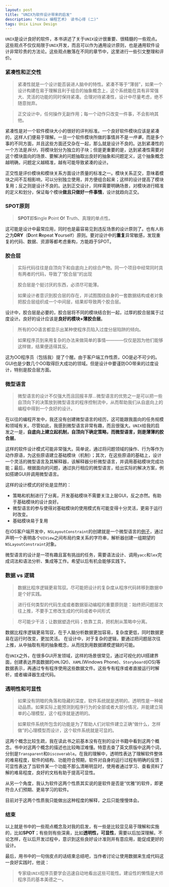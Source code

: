 ```yaml
---
layout: post
title: "UNIX为软件设计带来的启发"
description: "《Unix 编程艺术》 读书心得 (二)"
tags: Unix Linux Design
---
```


`UNIX`是设计良好的软件，本书讲述了关于`UNIX`设计很重要、很精髓的一些观点。这些观点不仅仅局限于`UNIX`开发，而且可以作为通用设计原则，也是通用软件设计非常珍贵的方法论。这些观点散落在不同的章节中，这里进行一些引文整理和评价。


### 紧凑性和正交性

> 紧凑性就是一个设计能否装进人脑中的特性。紧凑不等于“薄弱”，如果一个设计构建在易于理解且利于组合的抽象概念上，这个系统能在具有非常强大、灵活的功能的同时保持紧凑。合理对待紧凑性，设计中尽量考虑，绝不随意抛弃。

> 正交设计中，任何操作无副作用；每一个动作只改变一件事，不会影响其他。

紧凑性是对一个软件模块大小的很好的评判标准。一个良好软件模块应该是紧凑的，这样人们便易于理解。一旦一个软件模块所做的事情并不是*一件事*，而是多个事的不同方面，并且这些方面还交杂在一起，那么就是设计不良的。达到紧凑性的一个方法是*拆分*，将模块划分为独立的子块；但是更重要的是，达到紧凑性需要对这个模块面向的场景、要解决的问题抽取出良好的抽象和问题定义，这个抽象概念越明确，问题定义越精准，越有可能导致紧凑的设计。

正交性是评价模块和模块关系方面设计质量的标准之一。模块关系正交，意味着模块之间不互相影响，可以分别独立使用，并方便组合起来；这样的设计提高了模块复用；反之则是设计不良的。达到正交设计，同样需要明确场景，对模块进行精准的定义和划分，保证每个模块**做且只做好一件事情**，设计就趋向正交。

### SPOT原则

> **SPOT**即**S**ingle **P**oint **O**f **T**ruth、真理的单点性。

这可能是设计中最常应用，同时也是最容易见到违反场景的设计原则了。也有人称之为**DRY**（**D**ont **R**epeat **Y**ourself）原则。要对设计中的**重复**异常敏感，发现重复的代码、数据、资源等都考虑重构，方能趋于SPOT。

### 胶合层

> 实际代码往往是自顶向下和自底向上的综合产物。同一个项目中经常同时具有两者的代码，导致了“胶合层”的出现

> 胶合层是个挺讨厌的东西，必须尽可能薄。

> 如果设计者意识到胶合层的存在，并试图围绕自身的一套数据结构或者对象把胶合层组织成一个中间层，结果却导致两个胶合层。

设计中，胶合层是必要的，胶合层将不同的模块结合到一起，过厚的胶合层属于过度设计。良好的设计应该是**良好的模块+薄胶合层**。

> 所有的OO语言都显示出某种使程序员陷入过度分层陷阱的倾向。

> 如果程序员到来用复杂的办法来做简单的事情————仅仅是因为他们能够这样做，结果便适得其反。

这为OO程序员（包括我）提了个醒。由于客户端工作性质，OO是必不可少的。GUI也是少数几个OO取得巨大成功的领域。但是设计中要谨防OO带来的过度设计，特别是胶合层方面。

### 微型语言 

> 微型语言的设计不仅强大而且回报丰厚...微型语言的优势之一是可以把一些自顶向下的决策放到微型语言的程序控制流中，从而帮助我们从自底向上的编程中得到一个良好的设计。

在以往的编程开发中，我还没有创建微型语言的经历，这可能跟我面向的任务规模和领域有关。尽管如此，我感到微型语言非常有趣，而且很强大。`UNIX`给我的启发之一是，**自底向上建立起机制，自顶向下确定策略，而微型语言，则是薄薄的胶合层**。

这样的软件设计模式可能非常强大。简单说，通过将问题领域的操作、行为等作为动作原语，为这些原语建立基础模块（机制）；其次，在这些原语的基础上，设计一个灵活的微型语言及其解释器，该解释器分析微型语言，并调用基础模块完成功能；最后，根据面向的问题，通过执行相应的微型语言，给出实际的解决方案，例如搭建GUI并调用微型语言。

这样的设计模式的好处是显然的：
    
* 策略和机制进行了分离，开发基础模块不需要关注上层GUI，反之亦然。有助于基础模块的设计良好。
* 微型语言的参与使得对基础模块的使用模式有可能变得十分灵活，更易于运行时改变。
* 基础模块易于复用

在iOS客户端开发中，`NSLayoutConstraint`的创建就是一个微型语言的[例子](https://developer.apple.com/library/ios/documentation/UserExperience/Conceptual/AutolayoutPG/ProgrammaticallyCreatingConstraints.html#//apple_ref/doc/uid/TP40010853-CH16-SW1)，通过声明一个表明各个`UIView`之间布局约束关系的字符串，解析器创建一组期望的`NSLayoutConstraint`对象。

微型语言的设计是一项有趣且富有挑战的任务，需要语法设计、调用`yacc`和`lex`完成词法和语法分析、集成等工作。希望以后有机会能够实践下。

### 数据 vs 逻辑

> 数据比程序逻辑更易驾驭。尽可能把设计的复杂度从程序代码转移到数据中是个好实践。

> 进行任何类型的代码生成或者数据驱动编程的重要原则是：始终把问题层次往上推，不要手工修改生成的代码或者中间形式

> 尽可能少干活；让数据塑造代码；依靠工具，把机制从策略中分离。

数据比程序逻辑更易驾驭，在于人脑分析数据更加容易，复杂度更低，同时数据更易在运行时改变，更加灵活。
在设计中，对于复杂的逻辑，要通过把问题层次往上推，从中抽取有用的抽象概念，从而找到用数据建模逻辑的可能。

在`UNIX`之外，在很多GUI开发领域，这样的场景很常见，通过可视化的UI搭建界面，创建表达界面数据的`XML`(Qt)、`XAML`(Windows Phone)、`Storyboard`(iOS)等数据表示，再通过专有程序使用这些数据文件。这些专有程序或者直接运行时解析，或者编译器生成代码。

### 透明性和可显性

> 如果没有阴暗的角落和隐藏的深度，软件系统就是透明的。透明性是一种被动品质。如果实际上能预测到程序行为的全部或者大部分情况，并能建立简单的心理模型，这个程序就是透明的。

> 如果软件系统所包含的功能是为了帮助人们对软件建立正确“做什么，怎样做”的心理模型而设计，这个软件系统就是可显的。

这两个概念比较生疏，我在读此书之前基本没有在别的设计书籍中看到这两个概念。书中对这两个概念的描述也比较晦涩难懂。特意去查了英文原版中这两个词，分别是`Transparent`和`Discoverable`。在我的理解中，透明性表达了理解软件整体的难易程度，软件的结构、功能符合预期，软件对自身的运行过程有明确的反馈；可显性表达了当软件某一个功能不那么清晰明显时，使用者通过学习、查看资料了解的难易程度，良好的文档有助于提高可显性。

从另一个角度，我认为软件这两个性质其实说的是软件是否是“优雅”的软件，即更符合人们预期、更易学习的软件。

目前对于这两个性质我只能做出这种程度的解释，之后只能慢慢体会。

### 结束

以上就是书中的一些观点概念及对我的启发，有一些是比较显见易于理解和实施的，比如**SPOT**；有些则有些深奥，比如**透明性，可显性**，需要以后加深理解。不论怎样，在以后开发过程中，意识到这些良好设计准则并有意应用，能促成更好的设计。

最后，用书中的一句俏皮点的话结束总结吧，当作者讨论让使用数据来生成代码这一良好实践时，他说：

> 专家级`UNIX`程序员要学会迅速自动地看出这些可能性。建设性的懒惰是大师程序员的基本美德之一。


